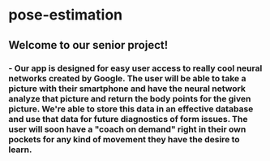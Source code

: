 # pose-estimation

## Welcome to our senior project!

### - Our app is designed for easy user access to really cool neural networks created by Google. The user will be able to take a picture with their smartphone and have the neural network analyze that picture and return the body points for the given picture. We're able to store this data in an effective database and use that data for future diagnostics of form issues. The user will soon have a "coach on demand" right in their own pockets for any kind of movement they have the desire to learn.


